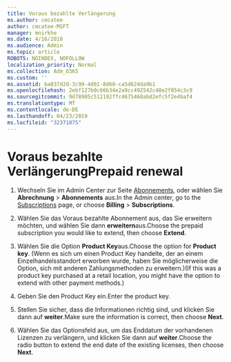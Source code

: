 ```yaml
---
title: Voraus bezahlte Verlängerung
ms.author: cmcatee
author: cmcatee-MSFT
manager: mnirkhe
ms.date: 4/16/2018
ms.audience: Admin
ms.topic: article
ROBOTS: NOINDEX, NOFOLLOW
localization_priority: Normal
ms.collection: Adm_O365
ms.custom: ''
ms.assetid: ba037d2d-3c99-4d01-8d60-ca5d624da9b1
ms.openlocfilehash: 2ebf127b0c66b34e2a9cc492542c48e2f854c3c9
ms.sourcegitcommit: 9d78905c512192ffc4675468abd2efc5f2e4baf4
ms.translationtype: MT
ms.contentlocale: de-DE
ms.lasthandoff: 04/23/2019
ms.locfileid: "32371875"
---
```

# <a name="prepaid-renewal"></a><span data-ttu-id="24a1c-102">Voraus bezahlte Verlängerung</span><span class="sxs-lookup"><span data-stu-id="24a1c-102">Prepaid renewal</span></span>

1. <span data-ttu-id="24a1c-103">Wechseln Sie im Admin Center zur Seite [Abonnements](https://go.microsoft.com/fwlink/p/?linkid=842054), oder wählen Sie **Abrechnung** \> **Abonnements** aus.</span><span class="sxs-lookup"><span data-stu-id="24a1c-103">In the Admin center, go to the [Subscriptions](https://go.microsoft.com/fwlink/p/?linkid=842054) page, or choose **Billing** \> **Subscriptions**.</span></span>
    
2. <span data-ttu-id="24a1c-104">Wählen Sie das Voraus bezahlte Abonnement aus, das Sie erweitern möchten, und wählen Sie dann **erweitern**aus.</span><span class="sxs-lookup"><span data-stu-id="24a1c-104">Choose the prepaid subscription you would like to extend, then choose **Extend**.</span></span>
    
3. <span data-ttu-id="24a1c-105">Wählen Sie die Option **Product Key**aus.</span><span class="sxs-lookup"><span data-stu-id="24a1c-105">Choose the option for **Product key**.</span></span> <span data-ttu-id="24a1c-106">(Wenn es sich um einen Product Key handelte, der an einem Einzelhandelsstandort erworben wurde, haben Sie möglicherweise die Option, sich mit anderen Zahlungsmethoden zu erweitern.)</span><span class="sxs-lookup"><span data-stu-id="24a1c-106">(If this was a product key purchased at a retail location, you might have the option to extend with other payment methods.)</span></span>
    
4. <span data-ttu-id="24a1c-107">Geben Sie den Product Key ein.</span><span class="sxs-lookup"><span data-stu-id="24a1c-107">Enter the product key.</span></span>
    
5. <span data-ttu-id="24a1c-108">Stellen Sie sicher, dass die Informationen richtig sind, und klicken Sie dann auf **weiter**.</span><span class="sxs-lookup"><span data-stu-id="24a1c-108">Make sure the information is correct, then choose **Next**.</span></span>
    
6. <span data-ttu-id="24a1c-109">Wählen Sie das Optionsfeld aus, um das Enddatum der vorhandenen Lizenzen zu verlängern, und klicken Sie dann auf **weiter**.</span><span class="sxs-lookup"><span data-stu-id="24a1c-109">Choose the radio button to extend the end date of the existing licenses, then choose **Next**.</span></span>
    

